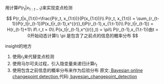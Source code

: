 用计算$P(r_t|x_{1:t-1})$来实现变点检测

$$
P(r_t|x_{1:t})=\frac{P(r_t, x_{1:t})}{P(x_{1:t})}\\
P(r_t, x_{1:t}) = \sum_{r_{t-1}}P(r_t|r_{t-1})P(x_t|r_{t-1},x^{(r)}_t)P(r_{t-1},x_{1:t-1})\\
P(r_t|r_{t-1}) = H(r_{t-1}+1)\ if\ r_t = 0\\
P(x_t|r_{t-1},x^{(r)}_t) = \pi\\
P(r_{t-1},x_{1:t-1})由t = 0开始动态计算\\
\pi 是包含了之前点的信息的概率分布
$$

insight的地方
1. 使用$r_t$来代替变点检测
2. 使用马尔可夫过程，引入隐变量来递归计算$r_t$
3. 使用包含之前信息的概率分布来作为后验分布
原文:[
    Bayesian online changepoint detection
](<../../continual_meta_learning/ood_detection/bayesian_online_changepoint_detection/Bayesian online changepoint detection.pdf>)
代码:[
    bayesian_changepoint_detection
](../../continual_meta_learning/ood_detection/bayesian_online_changepoint_detection/bayesian_changepoint_detection-master/bayesian_changepoint_detection)
